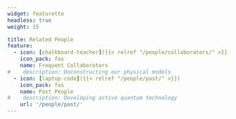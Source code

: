 ```yaml
---
widget: featurette
headless: true
weight: 15

title: Related People
feature:
  - icon: [chalkboard-teacher]({{< relref "/people/collaborators/" >}})
    icon_pack: fas
    name: Frequent Collaborators
#    description: Deconstructing our physical models
  - icon: [laptop-code]({{< relref "/people/past/" >}})
    icon_pack: fas
    name: Past People
#    description: Developing active quantum technology
    url: '/people/past/'
---
```

